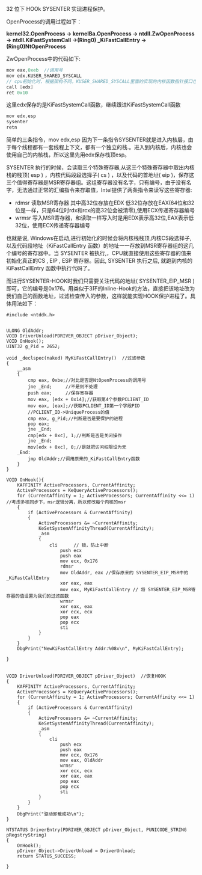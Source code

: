 32 位下 HOOk SYSENTER 实现进程保护。

OpenProcess的调用过程如下：

 **kernel32.OpenProcess -> kernelBa.OpenProcess -> ntdll.ZwOpenProcess -> ntdll.KiFastSystemCall ->(Ring0) _KiFastCallEntry -> (Ring0)NtOpenProcess**

ZwOpenProcess中的代码如下:

```c
mov eax,0xeb  //调用号
mov edx,KUSER_SHARED_SYSCALL 
// cpu初始化时，根据架构不同，KUSER_SHARED_SYSCALL里面的实现的内核函数指针接口也不同,可能是 KiIntSystemCall中断式系统调用 也可能是 KiFastSystemCall快速系统调用
call [edx]
ret 0x10

```
这里edx保存的是KiFastSystemCall函数，继续跟进KiFastSystemCall函数

```c
mov edx,esp
sysenter 
retn

```

简单的三条指令，mov edx,esp 因为下一条指令SYSENTER就是进入内核层，由于每个线程都有一套线程上下文，都有一个独立的栈.。进入到内核后，内核也会使用自己的内核栈，所以这里先用edx保存栈顶esp。

SYSENTER 执行的时候，会读取三个特殊寄存器,从这三个特殊寄存器中取出内核栈的栈顶( esp ) ，内核代码段段选择子( cs ) ，以及代码的首地址( eip )，保存这三个值得寄存器是MSR寄存器组。这组寄存器没有名字，只有编号，由于没有名字，无法通过正常的汇编指令来存取值，Intel提供了两条指令来读写这些寄存器:

* rdmsr 读取MSR寄存器 其中高32位存放在EDX 低32位存放在EAX(64位和32位是一样，只是64位时rdx和rcx的高32位会被清零),使用ECX传递寄存器编号
* wrmsr 写入MSR寄存器，和读取一样写入时是用EDX表示高32位,EAX表示低32位，使用ECX传递寄存器编号

也就是说, Windows在启动,进行初始化的时候会将内核栈栈顶,内核CS段选择子,以及代码段地址（KiFastCallEntry 函数）的地址一一存放到MSR寄存器组的这几个编号的寄存器中。当 SYSENTER 被执行,，CPU就直接使用这些寄存器的值来初始化真正的CS , EIP , ESP 寄存器。因此, SYSENTER 执行之后, 就跑到内核的 KiFastCallEntry 函数中执行代码了。

 
而进行SYSENTER-HOOK时我们只需要关注代码的地址( SYSENTER_EIP_MSR )即可，它的编号是0x176。用类似于3环的Inline-Hook的方法，直接把该地址改为我们自己的函数地址，过滤检查传入的参数，这样就能实现HOOK保护进程了。具体用法如下：

```
#include <ntddk.h>


ULONG OldAddr;
VOID DriverUnload(PDRIVER_OBJECT pDriver_Object);
VOID OnHook();
UINT32 g_Pid = 2652;

void _declspec(naked) MyKiFastCallEntry()  //过滤参数
{
	__asm
	{
		cmp eax, 0xbe;//对比是否是NtOpenProcess的调用号
		jne _End;     //不是则不处理
		push eax;     //保存寄存器
		mov eax, [edx + 0x14];//获取第4个参数PCLIENT_ID
		mov eax, [eax];//获取PCLIENT_ID第一个字段PID
		//PCLIENT_ID->UniqueProcess的值       
		cmp eax, g_Pid;//判断是否是要保护的进程
		pop eax;
		jne _End;
		cmp[edx + 0xc], 1;//判断是否是关闭操作
		jne _End;
		mov[edx + 0xc], 0;//是就把访问权限设为无
	_End:
		jmp OldAddr;//调用原来的_KiFastCallEntry函数
	}
}

VOID OnHook(){
	KAFFINITY ActiveProcessors, CurrentAffinity;
	ActiveProcessors = KeQueryActiveProcessors();
	for (CurrentAffinity = 1; ActiveProcessors; CurrentAffinity <<= 1)  //考虑多核同步下，msr逻辑分离，所以修改每个内核的msr
	{
		if (ActiveProcessors & CurrentAffinity)
		{
			ActiveProcessors &= ~CurrentAffinity;
			KeSetSystemAffinityThread(CurrentAffinity);
			_asm
			{
				cli      // 锁，防止中断
					push ecx
					push eax
					mov ecx, 0x176
					rdmsr
					mov OldAddr, eax //保存原来的 SYSENTER_EIP_MSR中的_KiFastCallEntry
					xor eax, eax
					mov eax, MyKiFastCallEntry // 将 SYSENTER_EIP_MSR寄存器的值设置为我们的过滤函数
					wrmsr
					xor eax, eax
					xor ecx, ecx
					pop eax
					pop ecx
					sti
			}
		}
	}
	DbgPrint("NewKiFastCallEntry Addr:%08x\n", MyKiFastCallEntry);
	
}


VOID DriverUnload(PDRIVER_OBJECT pDriver_Object)  //恢复HOOK
{
	KAFFINITY ActiveProcessors, CurrentAffinity;
	ActiveProcessors = KeQueryActiveProcessors();
	for (CurrentAffinity = 1; ActiveProcessors; CurrentAffinity <<= 1)
	{
		if (ActiveProcessors & CurrentAffinity)
		{
			ActiveProcessors &= ~CurrentAffinity;
			KeSetSystemAffinityThread(CurrentAffinity);
			_asm
			{
				cli
					push ecx
					push eax
					mov ecx, 0x176
					mov eax, OldAddr
					wrmsr
					xor ecx, ecx
					xor eax, eax
					pop eax
					pop ecx
					sti
			}
		}
	}
	DbgPrint("驱动卸载成功\n");
}

NTSTATUS DriverEntry(PDRIVER_OBJECT pDriver_Object, PUNICODE_STRING pRegstryString)
{
	OnHook();
	pDriver_Object->DriverUnload = DriverUnload;
	return STATUS_SUCCESS;

}
```